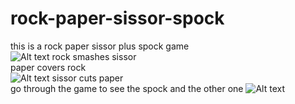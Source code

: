 # rock-paper-sissor-spock
this is a rock paper sissor plus spock game <br>
<img
  src="https://user-images.githubusercontent.com/93249134/178258212-49912460-73e7-41ff-bcfc-ac827935951d.PNG"
  alt="Alt text"
  title="Optional title"
  style="display: inline-block; margin: 0 auto; max-width: 300px">
rock smashes sissor <br>
paper covers rock <br>
<img
  src="https://user-images.githubusercontent.com/93249134/178258223-13f306e0-92b3-4f10-8d94-cbdf59480690.png"
  alt="Alt text"
  title="Optional title"
  style="display: inline-block; margin: 0 auto; max-width: 300px">
sissor cuts paper <br>
go through the game to see the spock and the other one
<img
  src="https://user-images.githubusercontent.com/93249134/178258226-fde6ff4b-559a-4727-91d6-b45169f6a566.PNG"
  alt="Alt text"
  title="Optional title"
  style="display: inline-block; margin: 0 auto; max-width: 300px">

<!--- just ![Caspture](https://user-images.githubusercontent.com/93249134/178258212-49912460-73e7-41ff-bcfc-ac827935951d.PNG) --->
<!--- just ![z](https://user-images.githubusercontent.com/93249134/178258223-13f306e0-92b3-4f10-8d94-cbdf59480690.png) --->
<!--- just ![Capturse](https://user-images.githubusercontent.com/93249134/178258226-fde6ff4b-559a-4727-91d6-b45169f6a566.PNG) --->
